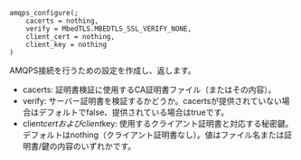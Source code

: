 ```
amqps_configure(;
    cacerts = nothing,
    verify = MbedTLS.MBEDTLS_SSL_VERIFY_NONE,
    client_cert = nothing,
    client_key = nothing
)
```

AMQPS接続を行うための設定を作成し、返します。

  * cacerts: 証明書検証に使用するCA証明書ファイル（またはその内容）。
  * verify: サーバー証明書を検証するかどうか。cacertsが提供されていない場合はデフォルトでfalse、提供されている場合はtrueです。
  * client*certおよびclient*key: 使用するクライアント証明書と対応する秘密鍵。デフォルトはnothing（クライアント証明書なし）。値はファイル名または証明書/鍵の内容のいずれかです。
